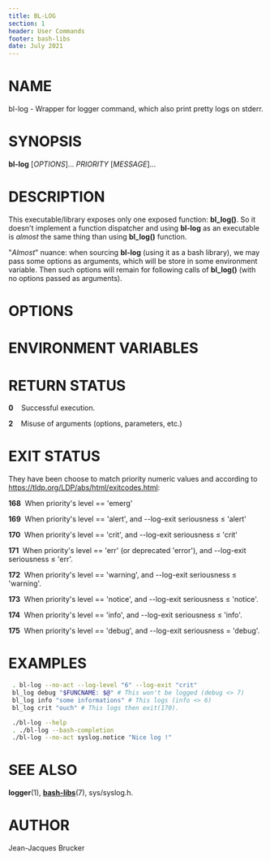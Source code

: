 ```yaml
---
title: BL-LOG
section: 1
header: User Commands
footer: bash-libs
date: July 2021
---
```


# NAME

bl-log - Wrapper for logger command, which also print pretty logs on stderr.

# SYNOPSIS

**bl-log** [*OPTIONS*]... *PRIORITY* [*MESSAGE*]...

# DESCRIPTION

This executable/library exposes only one exposed function: **bl_log()**. So it
doesn't implement a function dispatcher and using **bl-log** as an executable is
*almost* the same thing than using **bl_log()** function.

"*Almost*" nuance: when sourcing **bl-log** (using it as a bash library), we may pass
some options as arguments, which will be store in some environment variable.
Then such options will remain for following calls of **bl_log()** (with no options
passed as arguments).

# OPTIONS

# ENVIRONMENT VARIABLES

# RETURN STATUS

**0**    Successful execution.

**2**    Misuse of arguments (options, parameters, etc.)

# EXIT STATUS

They have been choose to match priority numeric values and according to
https://tldp.org/LDP/abs/html/exitcodes.html:

**168**  When priority's level == 'emerg'

**169**  When priority's level == 'alert', and --log-exit seriousness ≤ 'alert'

**170**  When priority's level == 'crit', and --log-exit seriousness ≤ 'crit'

**171**  When priority's level == 'err' (or deprecated 'error'), and --log-exit seriousness ≤ 'err'.

**172**  When priority's level == 'warning', and --log-exit seriousness ≤ 'warning'.

**173**  When priority's level == 'notice', and --log-exit seriousness ≤ 'notice'.

**174**  When priority's level == 'info', and --log-exit seriousness ≤ 'info'.

**175**  When priority's level == 'debug', and --log-exit seriousness = 'debug'.


# EXAMPLES

```bash
 . bl-log --no-act --log-level "6" --log-exit "crit"
 bl_log debug "$FUNCNAME: $@" # This won't be logged (debug <> 7)
 bl_log info "some informations" # This logs (info <> 6)
 bl_log crit "ouch" # This logs then exit(170).
```

```bash
 ./bl-log --help
 . ./bl-log --bash-completion
 ./bl-log --no-act syslog.notice "Nice log !"
```


# SEE ALSO

**logger**(1), [**bash-libs**](../README.md)(7), sys/syslog.h.


# AUTHOR

Jean-Jacques Brucker

